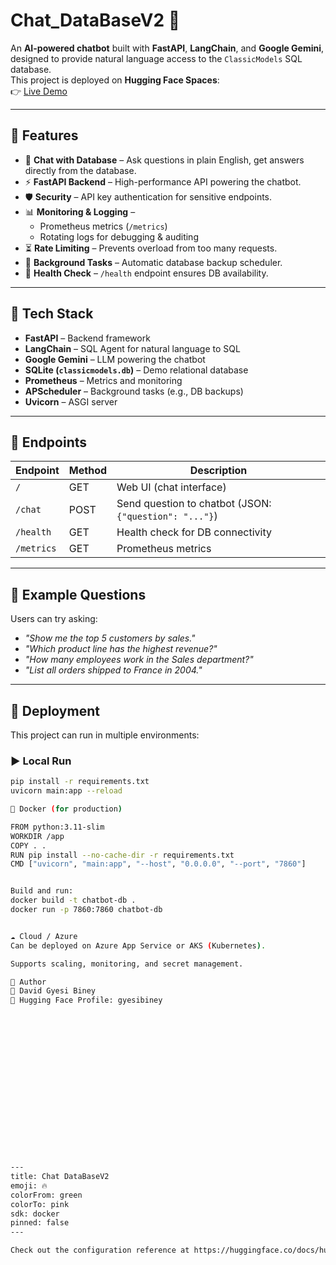 # Chat_DataBaseV2 🚀  

An **AI-powered chatbot** built with **FastAPI**, **LangChain**, and **Google Gemini**, designed to provide natural language access to the `ClassicModels` SQL database.  
This project is deployed on **Hugging Face Spaces**:  
👉 [Live Demo](https://huggingface.co/spaces/gyesibiney/Chat_DataBaseV2)  

---

## 🔹 Features  

- 💬 **Chat with Database** – Ask questions in plain English, get answers directly from the database.  
- ⚡ **FastAPI Backend** – High-performance API powering the chatbot.  
- 🛡️ **Security** – API key authentication for sensitive endpoints.  
- 📊 **Monitoring & Logging** –  
  - Prometheus metrics (`/metrics`)  
  - Rotating logs for debugging & auditing  
- ⏳ **Rate Limiting** – Prevents overload from too many requests.  
- 📅 **Background Tasks** – Automatic database backup scheduler.  
- 🏥 **Health Check** – `/health` endpoint ensures DB availability.  

---

## 🔹 Tech Stack  

- **FastAPI** – Backend framework  
- **LangChain** – SQL Agent for natural language to SQL  
- **Google Gemini** – LLM powering the chatbot  
- **SQLite (`classicmodels.db`)** – Demo relational database  
- **Prometheus** – Metrics and monitoring  
- **APScheduler** – Background tasks (e.g., DB backups)  
- **Uvicorn** – ASGI server  

---

## 🔹 Endpoints  

| Endpoint        | Method | Description |
|-----------------|--------|-------------|
| `/`             | GET    | Web UI (chat interface) |
| `/chat`         | POST   | Send question to chatbot (JSON: `{"question": "..."}`) |
| `/health`       | GET    | Health check for DB connectivity |
| `/metrics`      | GET    | Prometheus metrics |

---

## 🔹 Example Questions  

Users can try asking:  
- *"Show me the top 5 customers by sales."*  
- *"Which product line has the highest revenue?"*  
- *"How many employees work in the Sales department?"*  
- *"List all orders shipped to France in 2004."*  

---

## 🔹 Deployment  

This project can run in multiple environments:  

### ▶️ Local Run  

```bash
pip install -r requirements.txt
uvicorn main:app --reload

🐳 Docker (for production)

FROM python:3.11-slim
WORKDIR /app
COPY . .
RUN pip install --no-cache-dir -r requirements.txt
CMD ["uvicorn", "main:app", "--host", "0.0.0.0", "--port", "7860"]


Build and run:
docker build -t chatbot-db .
docker run -p 7860:7860 chatbot-db


☁️ Cloud / Azure
Can be deployed on Azure App Service or AKS (Kubernetes).

Supports scaling, monitoring, and secret management.

📌 Author
👤 David Gyesi Biney
🔗 Hugging Face Profile: gyesibiney


















---
title: Chat DataBaseV2
emoji: 🔥
colorFrom: green
colorTo: pink
sdk: docker
pinned: false
---

Check out the configuration reference at https://huggingface.co/docs/hub/spaces-config-reference
